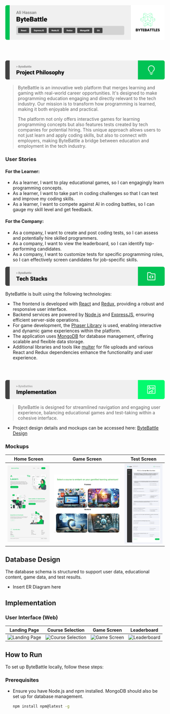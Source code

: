 <img src="./Readme/title1.svg"/>

<br><br>

<!-- project philosophy -->
<img src="./Readme/title2.svg"/>

>ByteBattle is an innovative web platform that merges learning and gaming with real-world career opportunities. It's designed to make programming education engaging and directly relevant to the tech industry. Our mission is to transform how programming is learned, making it both enjoyable and practical.
>
>The platform not only offers interactive games for learning programming concepts but also features tests created by tech companies for potential hiring. This unique approach allows users to not just learn and apply coding skills, but also to connect with employers, making ByteBattle a bridge between education and employment in the tech industry.

### User Stories

#### For the Learner:
- As a learner, I want to play educational games, so I can engagingly learn programming concepts.
- As a learner, I want to take part in coding challenges so that I can test and improve my coding skills.
- As a learner, I want to compete against AI in coding battles, so I can gauge my skill level and get feedback.

#### For the Company:
- As a company, I want to create and post coding tests, so I can assess and potentially hire skilled programmers.
- As a company, I want to view the leaderboard, so I can identify top-performing candidates.
- As a company, I want to customize tests for specific programming roles, so I can effectively screen candidates for job-specific skills.

<!-- Tech stack -->
<img src="./Readme/title3.svg"/>

ByteBattle is built using the following technologies:

- The frontend is developed with [React](https://reactjs.org/) and [Redux](https://redux.js.org/), providing a robust and responsive user interface.
- Backend services are powered by [Node.js](https://nodejs.org/) and [ExpressJS](https://expressjs.com/), ensuring efficient server-side operations.
- For game development, the [Phaser Library](https://phaser.io/) is used, enabling interactive and dynamic game experiences within the platform.
- The application uses [MongoDB](https://www.mongodb.com/) for database management, offering scalable and flexible data storage.
- Additional libraries and tools like [multer](https://www.npmjs.com/package/multer) for file uploads and various React and Redux dependencies enhance the functionality and user experience.

<br><br>
<!-- UI UX -->
<img src="./Readme/title4.svg"/>

>ByteBattle is designed for streamlined navigation and engaging user experience, balancing educational games and test-taking within a cohesive interface. 

- Project design details and mockups can be accessed here: [ByteBattle Design](https://www.figma.com/file/Mdc8gQ2xi0AxRRoH5NYAw0/ByteBattles?type=design&mode=design&t=8vw1uRceK4v53QHN-1)


### Mockups

| Home Screen | Game Screen | Test Screen |
| --- | --- | --- |
| ![Home Screen](./Readme/Landing%20Page.svg) | ![Game Screen](./Readme/Course%20Screen.png) | ![Test Screen](./Readme/Mcq.svg) |

<!-- Database Design -->
## Database Design

The database schema is structured to support user data, educational content, game data, and test results.

- Insert ER Diagram here

<!-- Implementation -->
## Implementation

### User Interface (Web)

| Landing Page | Course Selection | Game Screen | Leaderboard |
| --- | --- | --- | --- |
| ![Landing Page](https://placehold.co/900x1600) | ![Course Selection](https://placehold.co/900x1600) | ![Game Screen](https://placehold.co/900x1600) | ![Leaderboard](https://placehold.co/900x1600) |

<!-- Additional Sections -->
<!-- Sections like Prompt Engineering, AWS Deployment, and Unit Testing can be added based on your project's specific features and technical aspects. -->

<!-- How to run -->
## How to Run

To set up ByteBattle locally, follow these steps:

### Prerequisites

- Ensure you have Node.js and npm installed. MongoDB should also be set up for database management.
  ```sh
  npm install npm@latest -g
